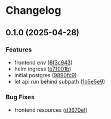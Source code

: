# Changelog

## 0.1.0 (2025-04-28)


### Features

* frontend env ([6f3c943](https://github.com/ThomasMiller01/KapitelShelf/commit/6f3c9439106cd2fbae2a94f84334aadbd0dd2757))
* helm ingress ([e71001b](https://github.com/ThomasMiller01/KapitelShelf/commit/e71001b23992b3f35c739cfbd580e80f56da2f67))
* initial postgres ([9890fc9](https://github.com/ThomasMiller01/KapitelShelf/commit/9890fc9f3c3a2a88f2e5ce5639b68be2c8bf4eb5))
* let api run behind subpath ([1b5e5e9](https://github.com/ThomasMiller01/KapitelShelf/commit/1b5e5e92c3d8231fa66cb6076e48feddf4024322))


### Bug Fixes

* frontend resources ([d3670ef](https://github.com/ThomasMiller01/KapitelShelf/commit/d3670ef1301878c275e2082e6f2e769e9427e0d0))
